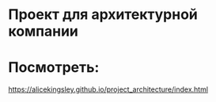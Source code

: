 # Проект для архитектурной компании

# Посмотреть:
<a href="https://alicekingsley.github.io/project_architecture/index.html">https://alicekingsley.github.io/project_architecture/index.html</a>
